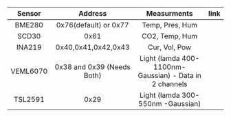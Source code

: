 | Sensor | Address | Measurments | link |
|:------:|:-------:|:-----------:|-------|
| BME280           |0x76(default) or 0x77   |Temp, Pres, Hum   |       |
| SCD30            |0x61                    |CO2,  Temp,  Hum  |       |
| INA219           |0x40,0x41,0x42,0x43     |Cur, Vol, Pow     |       |
|VEML6070          |0x38 and 0x39   (Needs Both)       |Light (lamda 400-1100nm-Gaussian) - Data in 2 channels        |       |
|TSL2591           |0x29                    |Light (lamda 300-550nm  -Gaussian)           |       |
